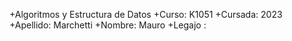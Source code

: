 +Algoritmos y Estructura de Datos
+Curso: K1051
+Cursada: 2023
+Apellido: Marchetti
+Nombre: Mauro
+Legajo : 
